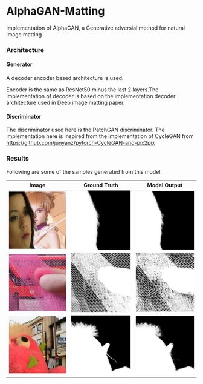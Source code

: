 # AlphaGAN-Matting
Implementation of AlphaGAN, a Generative adversial method for natural image matting

### Architecture ###

#### Generator ####  
A decoder encoder based architecture is used. 

Encoder is the same as ResNet50 minus the last 2 layers.The implementation of decoder is based on the implementation decoder architecture used in Deep image matting paper.

#### Discriminator ####
The discriminator used here is the PatchGAN discriminator. The implementation here is inspired from the implementation of CycleGAN 
from
https://github.com/junyanz/pytorch-CycleGAN-and-pix2pix


### Results ###

Following are some of the samples generated from this model

|     Image     |     Ground Truth      |     Model Output      |
| ------------- | --------------------  | --------------------- |
|![alt text](https://raw.githubusercontent.com/Nerdyvedi/GSOC-Opencv-matting/master/alphagan-matting/AlphaMatting/results/img1.png "img1") | ![alt text](https://raw.githubusercontent.com/Nerdyvedi/GSOC-Opencv-matting/master/alphagan-matting/AlphaMatting/results/gt1.png "gt1") |![alt text](https://raw.githubusercontent.com/Nerdyvedi/GSOC-Opencv-matting/master/alphagan-matting/AlphaMatting/results/pred1.png "pred1")| 
![alt text](https://raw.githubusercontent.com/Nerdyvedi/GSOC-Opencv-matting/master/alphagan-matting/AlphaMatting/results/img2.png) | ![alt text](https://raw.githubusercontent.com/Nerdyvedi/GSOC-Opencv-matting/master/alphagan-matting/AlphaMatting/results/gt2.png) | ![alt text](https://raw.githubusercontent.com/Nerdyvedi/GSOC-Opencv-matting/master/alphagan-matting/AlphaMatting/results/pred2.png) |
![alt text](https://raw.githubusercontent.com/Nerdyvedi/GSOC-Opencv-matting/master/alphagan-matting/AlphaMatting/results/img3.png) | ![alt text](https://raw.githubusercontent.com/Nerdyvedi/GSOC-Opencv-matting/master/alphagan-matting/AlphaMatting/results/gt3.png) | ![alt text](https://raw.githubusercontent.com/Nerdyvedi/GSOC-Opencv-matting/master/alphagan-matting/AlphaMatting/results/pred3.png) | ![alt text](https://raw.githubusercontent.com/Nerdyvedi/GSOC-Opencv-matting/master/alphagan-matting/AlphaMatting/results/img4.png) | ![alt text](https://raw.githubusercontent.com/Nerdyvedi/GSOC-Opencv-matting/master/alphagan-matting/AlphaMatting/results/gt4.png) | ![alt text](https://raw.githubusercontent.com/Nerdyvedi/GSOC-Opencv-matting/master/alphagan-matting/AlphaMatting/results/pred4.png) | ![alt text](https://raw.githubusercontent.com/Nerdyvedi/GSOC-Opencv-matting/master/alphagan-matting/AlphaMatting/results/img5.png) | ![alt text](https://raw.githubusercontent.com/Nerdyvedi/GSOC-Opencv-matting/master/alphagan-matting/AlphaMatting/results/gt5.png) | ![alt text](https://raw.githubusercontent.com/Nerdyvedi/GSOC-Opencv-matting/master/alphagan-matting/AlphaMatting/results/pred5.png) | ![alt text](https://raw.githubusercontent.com/Nerdyvedi/GSOC-Opencv-matting/master/alphagan-matting/AlphaMatting/results/img6.png) | ![alt text](https://raw.githubusercontent.com/Nerdyvedi/GSOC-Opencv-matting/master/alphagan-matting/AlphaMatting/results/gt6.png) |![alt text](https://raw.githubusercontent.com/Nerdyvedi/GSOC-Opencv-matting/master/alphagan-matting/AlphaMatting/results/pred6.png) |
